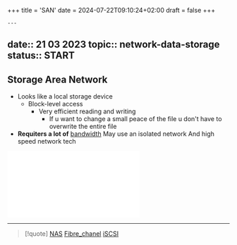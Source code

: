 +++
title = 'SAN'
date = 2024-07-22T09:10:24+02:00
draft = false
+++

    ---
date:: 21 03 2023
topic:: network-data-storage
status:: START
---
## Storage Area Network

- Looks like a local storage device 
	- Block-level access 
		- Very efficient reading and writing
			- If u want to change a small peace of the file u don't have to overwrite the entire file 
- **Requiters a lot of** [bandwidth](/obisdian_ntoes/notes_obsidian/ZPythonref/DjangoFramework/Network+/Phisicall/bandwidth.md) 
	May use an isolated network
	 And high speed network tech


![Multipath](/Multipath.md)



---
>[!quote]  [NAS](/obisdian_ntoes/notes_obsidian/ZPythonref/DjangoFramework/Network+/Data/NAS.md) [Fibre_chanel](/Fibre_chanel.md) [iSCSI](/iSCSI.md)